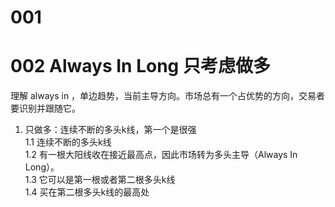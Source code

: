 # 001

# 002 Always In Long  只考虑做多
理解 always in ，单边趋势，当前主导方向。市场总有一个占优势的方向，交易者要识别并跟随它。

1. 只做多：连续不断的多头k线，第一个是很强  
    1.1 连续不断的多头k线  
    1.2 有一根大阳线收在接近最高点，因此市场转为多头主导（Always In Long）。  
    1.3 它可以是第一根或者第二根多头k线  
    1.4 买在第二根多头k线的最高处  

